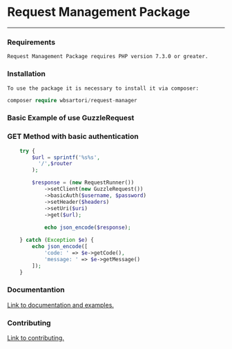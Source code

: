 # Request Management Package

<hr>

### Requirements
```text
Request Management Package requires PHP version 7.3.0 or greater.
```

### Installation
```text
To use the package it is necessary to install it via composer:
```

```php
composer require wbsartori/request-manager
```

### Basic Example of use GuzzleRequest

### GET Method with basic authentication
```php
    try {
        $url = sprintf('%s%s',
          '/',$router
        );

        $response = (new RequestRunner())
            ->setClient(new GuzzleRequest())
            ->basicAuth($username, $password)
            ->setHeader($headers)
            ->setUri($uri)
            ->get($url);
    
            echo json_encode($response);

    } catch (Exception $e) {
        echo json_encode([
            'code: ' => $e->getCode(),
            'message: ' => $e->getMessage()
        ]);
    }

```

### Documentantion

[Link to documentation and examples.](https://github.com/Gustavo-Paris/RequestManager/blob/master/docs/README.md)

### Contributing

[Link to contributing.](https://github.com/Gustavo-Paris/RequestManager/blob/master/docs/CONTRIBUTING.md)

